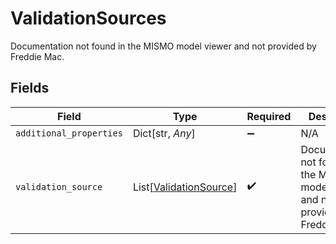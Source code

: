 # ValidationSources

Documentation not found in the MISMO model viewer and not provided by Freddie Mac.


## Fields

| Field                                                                              | Type                                                                               | Required                                                                           | Description                                                                        |
| ---------------------------------------------------------------------------------- | ---------------------------------------------------------------------------------- | ---------------------------------------------------------------------------------- | ---------------------------------------------------------------------------------- |
| `additional_properties`                                                            | Dict[str, *Any*]                                                                   | :heavy_minus_sign:                                                                 | N/A                                                                                |
| `validation_source`                                                                | List[[ValidationSource](../../models/shared/validationsource.md)]                  | :heavy_check_mark:                                                                 | Documentation not found in the MISMO model viewer and not provided by Freddie Mac. |